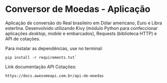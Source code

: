 # Conversor de Moedas - Aplicação

Aplicação de conversão do Real brasileiro em Dólar americano, Euro e Libra esterlina. Desenvolvido utilizando Kivy (módulo Python para confeccionar aplicações _desktop_, _mobile_ e embarcados), Requests (biblioteca HTTP) e API de cotações.


Para instalar as dependências, use no terminal:
`````
pip install -r requirements.txt`
`````

Link documentação API Cotações:
````
https://docs.awesomeapi.com.br/api-de-moedas